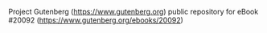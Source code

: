 Project Gutenberg (https://www.gutenberg.org) public repository for eBook #20092 (https://www.gutenberg.org/ebooks/20092)
